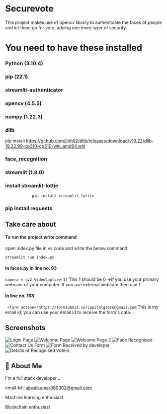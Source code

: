 
# Securevote

This project makes use of opencv library to authenticate the faces of people and let them go for vote, adding one more layer of security




# You need to have these installed
### Python (3.10.4)
### pip (22.1)
### streamlit-authenticator 
### opencv (4.5.5)
### numpy (1.22.3)
### dlib 
pip install https://github.com/jloh02/dlib/releases/download/v19.22/dlib-19.22.99-cp310-cp310-win_amd64.whl
### face_recognition
### streamlit (1.9.0)
### install streamlit-lottie 
                pip install streamlit-lottie
### pip install requests






## Take care about

#### To run the project write command
open index.py file in vs code and write the below command
```
streamlit run index.py
```
#### In faces.py in line no. 93 
```camera = cv2.VideoCapture(1)``` 
This 1 should be 0 ->if you use your primary webcam of your computer.
If you use external webcam then use 1.

#### In line no. 168 
``` <form action="https://formsubmit.co/capitalgabru@gmail.com```
This is my email id, you can use your email Id to receive the form's data.



## Screenshots

![Login Page](https://github.com/Ujjwal990/securevote/blob/master/LoginPageSS.jpg)
![Welcome Page](https://github.com/Ujjwal990/securevote/blob/master/WelcomePageSS1.jpg)
![Welcome Page 2](https://github.com/Ujjwal990/securevote/blob/master/WelcomePageSS2.jpg)
![Face Recognised](https://github.com/Ujjwal990/securevote/blob/master/FaceRecognisedSS.jpg)
![Contact Us Form](https://github.com/Ujjwal990/securevote/blob/master/ContactUsFormSS.jpg)
![Form Received by developer](https://github.com/Ujjwal990/securevote/blob/master/ContactUsFormReceivedByDeveloper.jpg)
![Details of Recognised Voters](https://github.com/Ujjwal990/securevote/blob/master/recordsCSVss.jpg)


## 🚀 About Me
I'm a full stack developer...

email-Id : ujjwalkumar080302@gmail.com

Machine learning enthusiast

Blockchain enthusiast
